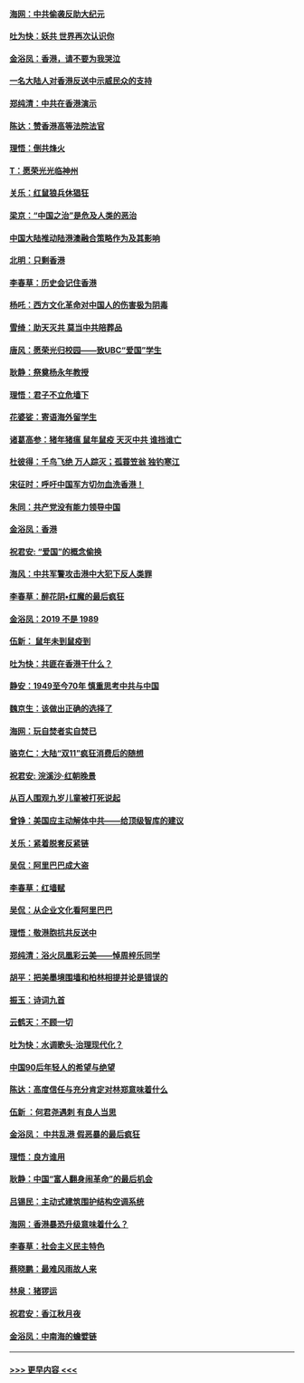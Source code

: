 #### [海网：中共偷袭反助大纪元](../pages/nsc993/n11673515.md?t=11221755) 
#### [吐为快：妖共 世界再次认识你](../pages/nsc993/n11673506.md?t=11221755) 
#### [金浴凤：香港，请不要为我哭泣](../pages/nsc993/n11673248.md?t=11221755) 
#### [一名大陆人对香港反送中示威民众的支持](../pages/nsc993/n11672615.md?t=11221755) 
#### [郑纯清：中共在香港演示](../pages/nsc993/n11670539.md?t=11221755) 
#### [陈达：赞香港高等法院法官](../pages/nsc993/n11669542.md?t=11221755) 
#### [理悟：倒共烽火](../pages/nsc993/n11668844.md?t=11221755) 
#### [T：愿荣光光临神州](../pages/nsc993/n11668421.md?t=11221755) 
#### [关乐：红鼠狼兵休猖狂](../pages/nsc993/n11668378.md?t=11221755) 
#### [梁京：“中国之治”是危及人类的恶治](../pages/nsc993/n11668328.md?t=11221755) 
#### [中国大陆推动陆港澳融合策略作为及其影响](../pages/nsc993/n11668157.md?t=11221755) 
#### [北明：只剩香港](../pages/nsc993/n11668002.md?t=11221755) 
#### [李春草：历史会记住香港](../pages/nsc993/n11667927.md?t=11221755) 
#### [杨吒：西方文化革命对中国人的伤害极为阴毒](../pages/nsc993/n11664521.md?t=11221755) 
#### [雪绮：助天灭共 莫当中共陪葬品](../pages/nsc993/n11662650.md?t=11221755) 
#### [唐风：愿荣光归校园——致UBC“爱国”学生](../pages/nsc993/n11662194.md?t=11221755) 
#### [耿静：祭奠杨永年教授](../pages/nsc993/n11662514.md?t=11221755) 
#### [理悟：君子不立危墙下](../pages/nsc993/n11662172.md?t=11221755) 
#### [花婆娑：寄语海外留学生](../pages/nsc993/n11662121.md?t=11221755) 
#### [诸葛高参：猪年猪瘟 鼠年鼠疫 天灭中共 谁挡谁亡](../pages/nsc993/n11661980.md?t=11221755) 
#### [杜彼得：千鸟飞绝 万人踪灭；孤蓑笠翁 独钓寒江](../pages/nsc993/n11661170.md?t=11221755) 
#### [宋征时：呼吁中国军方切勿血洗香港！](../pages/nsc993/n11415318.md?t=11221755) 
#### [朱同：共产党没有能力领导中国](../pages/nsc993/n11660421.md?t=11221755) 
#### [金浴凤：香港](../pages/nsc993/n11660419.md?t=11221755) 
#### [祝君安: “爱国”的概念偷换](../pages/nsc993/n11659706.md?t=11221755) 
#### [海风：中共军警攻击港中大犯下反人类罪](../pages/nsc993/n11659632.md?t=11221755) 
#### [李春草：醉花阴•红魔的最后疯狂](../pages/nsc993/n11659287.md?t=11221755) 
#### [金浴凤：2019 不是 1989](../pages/nsc993/n11657663.md?t=11221755) 
#### [伍新： 鼠年未到鼠疫到](../pages/nsc993/n11655098.md?t=11221755) 
#### [吐为快：共匪在香港干什么？](../pages/nsc993/n11654891.md?t=11221755) 
#### [静安：1949至今70年 慎重思考中共与中国](../pages/nsc993/n11651244.md?t=11221755) 
#### [魏京生：该做出正确的选择了](../pages/nsc993/n11653084.md?t=11221755) 
#### [海网：玩自焚者实自焚已](../pages/nsc993/n11652423.md?t=11221755) 
#### [骆克仁：大陆“双11”疯狂消费后的随想](../pages/nsc993/n11652305.md?t=11221755) 
#### [祝君安: 浣溪沙·红朝晚景](../pages/nsc993/n11652258.md?t=11221755) 
#### [从百人围观九岁儿童被打死说起](../pages/nsc993/n11651030.md?t=11221755) 
#### [曾铮：美国应主动解体中共——给顶级智库的建议](../pages/nsc993/n11649888.md?t=11221755) 
#### [关乐：紧着脱套反紧链](../pages/nsc993/n11649069.md?t=11221755) 
#### [吴侃：阿里巴巴成大盗](../pages/nsc993/n11645523.md?t=11221755) 
#### [李春草：红墙赋](../pages/nsc993/n11646389.md?t=11221755) 
#### [吴侃：从企业文化看阿里巴巴](../pages/nsc993/n11645476.md?t=11221755) 
#### [理悟：敬港胞抗共反送中](../pages/nsc993/n11645466.md?t=11221755) 
#### [郑纯清：浴火凤凰彩云美——悼周梓乐同学](../pages/nsc993/n11645155.md?t=11221755) 
#### [胡平：把美墨境围墙和柏林相提并论是错误的](../pages/nsc993/n11645134.md?t=11221755) 
#### [振玉：诗词九首](../pages/nsc993/n11644081.md?t=11221755) 
#### [云鹤天：不顾一切](../pages/nsc993/n11643508.md?t=11221755) 
#### [吐为快：水调歌头·治理现代化？](../pages/nsc993/n11643485.md?t=11221755) 
#### [中国90后年轻人的希望与绝望](../pages/nsc993/n11642317.md?t=11221755) 
#### [陈达：高度信任与充分肯定对林郑意味着什么](../pages/nsc993/n11641441.md?t=11221755) 
#### [伍新 ：何君尧遇刺 有良人当思](../pages/nsc993/n11641503.md?t=11221755) 
#### [金浴凤： 中共乱港  假恶暴的最后疯狂](../pages/nsc993/n11641495.md?t=11221755) 
#### [理悟：良方谁用](../pages/nsc993/n11641463.md?t=11221755) 
#### [耿静：中国“富人翻身闹革命”的最后机会](../pages/nsc993/n11640655.md?t=11221755) 
#### [吕锡民：主动式建筑围护结构空调系统](../pages/nsc993/n11640168.md?t=11221755) 
#### [海网：香港暴恐升级意味着什么？](../pages/nsc993/n11635904.md?t=11221755) 
#### [李春草：社会主义民主特色](../pages/nsc993/n11634657.md?t=11221755) 
#### [蔡晓鹏：最难风雨故人来](../pages/nsc993/n11633145.md?t=11221755) 
#### [林泉：猪猡运](../pages/nsc993/n11631469.md?t=11221755) 
#### [祝君安：香江秋月夜](../pages/nsc993/n11631440.md?t=11221755) 
#### [金浴凤：中南海的蟾嬖链](../pages/nsc993/n11631290.md?t=11221755) 

----
#### [ >>> 更早内容 <<< ](../indexes/nsc993-earlier.md)
